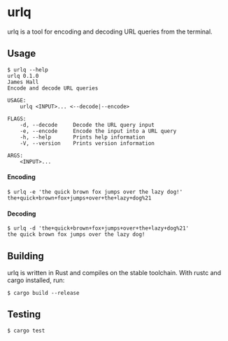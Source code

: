 # urlq
urlq is a tool for encoding and decoding URL queries from the terminal.

## Usage

```
$ urlq --help
urlq 0.1.0
James Hall
Encode and decode URL queries

USAGE:
    urlq <INPUT>... <--decode|--encode>

FLAGS:
    -d, --decode     Decode the URL query input
    -e, --encode     Encode the input into a URL query
    -h, --help       Prints help information
    -V, --version    Prints version information

ARGS:
    <INPUT>...
```

#### Encoding
```
$ urlq -e 'the quick brown fox jumps over the lazy dog!'
the+quick+brown+fox+jumps+over+the+lazy+dog%21
```

#### Decoding
```
$ urlq -d 'the+quick+brown+fox+jumps+over+the+lazy+dog%21'
the quick brown fox jumps over the lazy dog!
```

## Building

urlq is written in Rust and compiles on the stable toolchain.  With rustc and cargo installed, run:

```
$ cargo build --release
```

## Testing

```
$ cargo test
```
